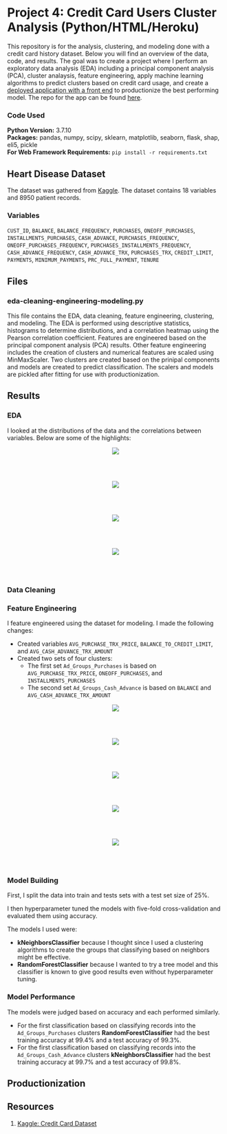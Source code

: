 # Project 4: Credit Card Users Cluster Analysis (Python/HTML/Heroku)

This repository is for the analysis, clustering, and modeling done with a credit card history dataset. Below you will find an overview of the data, code, and results. The goal was to create a project where I perform an exploratory data analysis (EDA) including a principal component analysis (PCA), cluster analaysis, feature engineering, apply machine learning algorithms to predict clusters based on credit card usage, and create a [deployed application with a front end](https://ad-advisor.herokuapp.com/) to productionize the best performing model. The repo for the app can be found [here](https://github.com/MichaelBryantDS/credit-card-cluster-app).

### Code Used 

**Python Version:** 3.7.10 <br />
**Packages:** pandas, numpy, scipy, sklearn, matplotlib, seaborn, flask, shap, eli5, pickle<br />
**For Web Framework Requirements:**  ```pip install -r requirements.txt```  

## Heart Disease Dataset

The dataset was gathered from [Kaggle](https://www.kaggle.com/arjunbhasin2013/ccdata). The dataset contains 18 variables and 8950 patient records.

### Variables

`CUST_ID`, `BALANCE`, `BALANCE_FREQUENCY`, `PURCHASES`, `ONEOFF_PURCHASES`, `INSTALLMENTS_PURCHASES`, `CASH_ADVANCE`, `PURCHASES_FREQUENCY`, `ONEOFF_PURCHASES_FREQUENCY`, `PURCHASES_INSTALLMENTS_FREQUENCY`, `CASH_ADVANCE_FREQUENCY`, `CASH_ADVANCE_TRX`, `PURCHASES_TRX`, `CREDIT_LIMIT`, `PAYMENTS`, `MINIMUM_PAYMENTS`, `PRC_FULL_PAYMENT`, `TENURE`

## Files

### eda-cleaning-engineering-modeling.py

This file contains the EDA, data cleaning, feature engineering, clustering, and modeling. The EDA is performed using descriptive statistics, histograms to determine distributions, and a correlation heatmap using the Pearson correlation coefficient. Features are engineered based on the principal component analysis (PCA) results. Other feature engineering includes the creation of clusters and numerical features are scaled using MinMaxScaler. Two clusters are created based on the prinipal components and models are created to predict classification. The scalers and models are pickled after fitting for use with productionization.

## Results

### EDA

I looked at the distributions of the data and the correlations between variables. Below are some of the highlights:

<div align="center">
  
<figure>
<img src="images/corr-heatmap.jpg"><br/>
  <figcaption></figcaption>
</figure>
<br/><br/>
  
</div>

<div align="center">
  
<figure>
<img src="images/pca-explained-variance.jpg"><br/>
  <figcaption></figcaption>
</figure>
<br/><br/>
  
</div>

<div align="center">
  
<figure>
<img src="images/pca-weights.jpg"><br/>
  <figcaption></figcaption>
</figure>
<br/><br/>
  
</div>

<div align="center">
  
<figure>
<img src="images/pca-results.jpg"><br/>
  <figcaption></figcaption>
</figure>
<br/><br/>
  
</div>

### Data Cleaning

### Feature Engineering

I feature engineered using the dataset for modeling. I made the following changes:

* Created variables `AVG_PURCHASE_TRX_PRICE`, `BALANCE_TO_CREDIT_LIMIT`, and `AVG_CASH_ADVANCE_TRX_AMOUNT`
* Created two sets of four clusters:
  * The first set `Ad_Groups_Purchases` is based on `AVG_PURCHASE_TRX_PRICE`, `ONEOFF_PURCHASES`, and `INSTALLMENTS_PURCHASES`
  * The second set `Ad_Groups_Cash_Advance` is based on `BALANCE` and `AVG_CASH_ADVANCE_TRX_AMOUNT`

<div align="center">

<figure>
<img src="images/avg_purchase_trx_price_ad_groups_purchases.jpg"><br/>
  <figcaption></figcaption>
</figure>
<br/><br/>
  
</div>

<div align="center">

<figure>
<img src="images/oneoff_ad_groups_purchases.jpg"><br/>
  <figcaption></figcaption>
</figure>
<br/><br/>
  
</div>

<div align="center">

<figure>
<img src="images/installments_ad_groups_purchases.jpg"><br/>
  <figcaption></figcaption>
</figure>
<br/><br/>
  
</div>

<div align="center">

<figure>
<img src="images/balance_ad_groups_cash_advance.jpg"><br/>
  <figcaption></figcaption>
</figure>
<br/><br/>
  
</div>

<div align="center">

<figure>
<img src="images/avg_cash_advance_trx_amount_ad_groups_cash_advance.jpg"><br/>
  <figcaption></figcaption>
</figure>
<br/><br/>
  
</div>

### Model Building

First, I split the data into train and tests sets with a test set size of 25%.

I then hyperparameter tuned the models with five-fold cross-validation and evaluated them using accuracy.

The models I used were:
* **kNeighborsClassifier** because I thought since I used a clustering algorithms to create the groups that classifying based on neighbors might be effective.
* **RandomForestClassifier** because I wanted to try a tree model and this classifier is known to give good results even without hyperparameter tuning.

### Model Performance

The models were judged based on accuracy and each performed similarly.
* For the first classification based on classifying records into the `Ad_Groups_Purchases` clusters **RandomForestClassifier** had the best training accuracy at 99.4% and a test accuracy of 99.3%. 
* For the first classification based on classifying records into the `Ad_Groups_Cash_Advance` clusters **kNeighborsClassifier** had the best training accuracy at 99.7% and a test accuracy of 99.8%. 

## Productionization

## Resources

1. [Kaggle: Credit Card Dataset](https://www.kaggle.com/arjunbhasin2013/ccdata)
